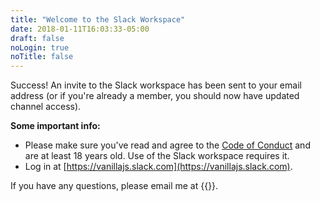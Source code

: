 ```yaml
---
title: "Welcome to the Slack Workspace"
date: 2018-01-11T16:03:33-05:00
draft: false
noLogin: true
noTitle: false
---
```


Success! An invite to the Slack workspace has been sent to your email address (or if you're already a member, you should now have updated channel access).

**Some important info:**

- Please make sure you've read and agree to the [Code of Conduct](/slack-guidelines/) and are at least 18 years old. Use of the Slack workspace requires it.
- Log in at [https://vanillajs.slack.com](https://vanillajs.slack.com).

If you have any questions, please email me at {{<email>}}.